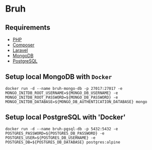 # Bruh

## Requirements
- [PHP](https://www.php.net/)
- [Composer](https://getcomposer.org/download/)
- [Laravel](https://laravel.com/)
- [MongoDB](https://www.mongodb.com/)
- [PostgreSQL](https://www.postgresql.org/)

## Setup local MongoDB with `Docker`
```shell
docker run -d --name bruh-mongo-db -p 27017:27017 -e MONGO_INITDB_ROOT_USERNAME=${MONGO_DB_USERNAME} -e MONGO_INITDB_ROOT_PASSWORD=${MONGO_DB_PASSWORD} -e MONGO_INITDB_DATABASE=${MONGO_DB_AUTHENTICATION_DATABASE} mongo
```

## Setup local PostgreSQL with 'Docker'
```shell
docker run -d --name bruh-pgsql-db -p 5432:5432 -e POSTGRES_PASSWORD=${POSTGRES_DB_PASSWORD} -e POSTGRES_USER=${POSTGRES_DB_USERNAME} -e POSTGRES_DB=${POSTGRES_DB_DATABASE} postgres:alpine
```

